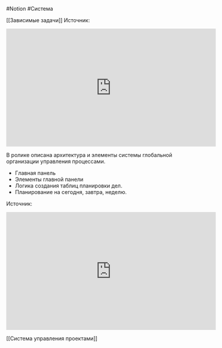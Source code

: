 #Notion #Система 

[[Зависимые задачи]]
Источник: 
<iframe width="560" height="315" src="https://www.youtube.com/embed/4-TYSah25UM" title="YouTube video player" frameborder="0" allow="accelerometer; autoplay; clipboard-write; encrypted-media; gyroscope; picture-in-picture" allowfullscreen></iframe>

В ролике описана архитектура и элементы системы глобальной организации управления процессами. 

- Главная панель
- Элементы главной панели
- Логика создания таблиц планировки дел.
- Планирование на сегодня, завтра, неделю.


Источник: 

<iframe width="560" height="315" src="https://www.youtube.com/embed/tpdD6pCHsEU" title="YouTube video player" frameborder="0" allow="accelerometer; autoplay; clipboard-write; encrypted-media; gyroscope; picture-in-picture" allowfullscreen></iframe>

[[Система управления проектами]]
